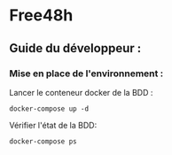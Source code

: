 # Free48h

## Guide du développeur :

### Mise en place de l'environnement :

Lancer le conteneur docker de la BDD :
```
docker-compose up -d
```
Vérifier l'état de la BDD:
```
docker-compose ps
```
